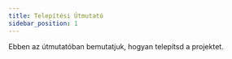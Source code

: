 ```yaml
---
title: Telepítési Útmutató
sidebar_position: 1
---
```


Ebben az útmutatóban bemutatjuk, hogyan telepítsd a projektet.